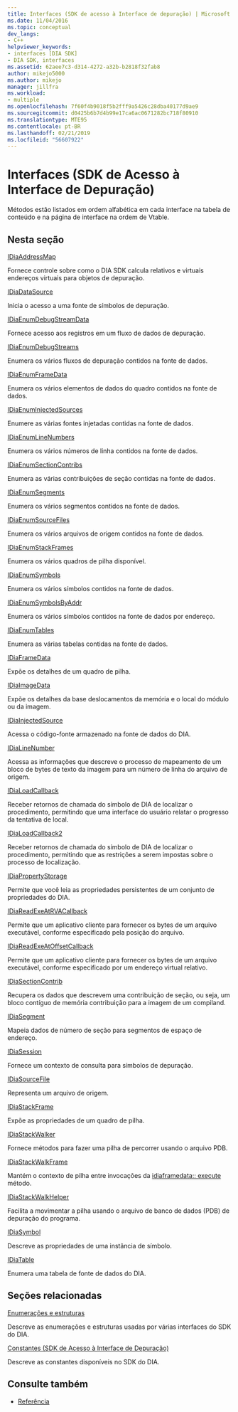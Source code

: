 ```yaml
---
title: Interfaces (SDK de acesso à Interface de depuração) | Microsoft Docs
ms.date: 11/04/2016
ms.topic: conceptual
dev_langs:
- C++
helpviewer_keywords:
- interfaces [DIA SDK]
- DIA SDK, interfaces
ms.assetid: 62aee7c3-d314-4272-a32b-b2818f32fab8
author: mikejo5000
ms.author: mikejo
manager: jillfra
ms.workload:
- multiple
ms.openlocfilehash: 7f60f4b9018f5b2fff9a5426c28dba40177d9ae9
ms.sourcegitcommit: d0425b6b7d4b99e17ca6ac0671282bc718f80910
ms.translationtype: MTE95
ms.contentlocale: pt-BR
ms.lasthandoff: 02/21/2019
ms.locfileid: "56607922"
---
```

# <a name="interfaces-debug-interface-access-sdk"></a>Interfaces (SDK de Acesso à Interface de Depuração)
Métodos estão listados em ordem alfabética em cada interface na tabela de conteúdo e na página de interface na ordem de Vtable.

## <a name="in-this-section"></a>Nesta seção

[IDiaAddressMap](../../debugger/debug-interface-access/idiaaddressmap.md)

Fornece controle sobre como o DIA SDK calcula relativos e virtuais endereços virtuais para objetos de depuração.

[IDiaDataSource](../../debugger/debug-interface-access/idiadatasource.md)

Inicia o acesso a uma fonte de símbolos de depuração.

[IDiaEnumDebugStreamData](../../debugger/debug-interface-access/idiaenumdebugstreamdata.md)

Fornece acesso aos registros em um fluxo de dados de depuração.

[IDiaEnumDebugStreams](../../debugger/debug-interface-access/idiaenumdebugstreams.md)

Enumera os vários fluxos de depuração contidos na fonte de dados.

[IDiaEnumFrameData](../../debugger/debug-interface-access/idiaenumframedata.md)

Enumera os vários elementos de dados do quadro contidos na fonte de dados.

[IDiaEnumInjectedSources](../../debugger/debug-interface-access/idiaenuminjectedsources.md)

Enumere as várias fontes injetadas contidas na fonte de dados.

[IDiaEnumLineNumbers](../../debugger/debug-interface-access/idiaenumlinenumbers.md)

Enumera os vários números de linha contidos na fonte de dados.

[IDiaEnumSectionContribs](../../debugger/debug-interface-access/idiaenumsectioncontribs.md)

Enumera as várias contribuições de seção contidas na fonte de dados.

[IDiaEnumSegments](../../debugger/debug-interface-access/idiaenumsegments.md)

Enumera os vários segmentos contidos na fonte de dados.

[IDiaEnumSourceFiles](../../debugger/debug-interface-access/idiaenumsourcefiles.md)

Enumera os vários arquivos de origem contidos na fonte de dados.

[IDiaEnumStackFrames](../../debugger/debug-interface-access/idiaenumstackframes.md)

Enumera os vários quadros de pilha disponível.

[IDiaEnumSymbols](../../debugger/debug-interface-access/idiaenumsymbols.md)

Enumera os vários símbolos contidos na fonte de dados.

[IDiaEnumSymbolsByAddr](../../debugger/debug-interface-access/idiaenumsymbolsbyaddr.md)

Enumera os vários símbolos contidos na fonte de dados por endereço.

[IDiaEnumTables](../../debugger/debug-interface-access/idiaenumtables.md)

Enumera as várias tabelas contidas na fonte de dados.

[IDiaFrameData](../../debugger/debug-interface-access/idiaframedata.md)

Expõe os detalhes de um quadro de pilha.

[IDiaImageData](../../debugger/debug-interface-access/idiaimagedata.md)

Expõe os detalhes da base deslocamentos da memória e o local do módulo ou da imagem.

[IDiaInjectedSource](../../debugger/debug-interface-access/idiainjectedsource.md)

Acessa o código-fonte armazenado na fonte de dados do DIA.

[IDiaLineNumber](../../debugger/debug-interface-access/idialinenumber.md)

Acessa as informações que descreve o processo de mapeamento de um bloco de bytes de texto da imagem para um número de linha do arquivo de origem.

[IDiaLoadCallback](../../debugger/debug-interface-access/idialoadcallback.md)

Receber retornos de chamada do símbolo de DIA de localizar o procedimento, permitindo que uma interface do usuário relatar o progresso da tentativa de local.

[IDiaLoadCallback2](../../debugger/debug-interface-access/idialoadcallback2.md)

Receber retornos de chamada do símbolo de DIA de localizar o procedimento, permitindo que as restrições a serem impostas sobre o processo de localização.

[IDiaPropertyStorage](../../debugger/debug-interface-access/idiapropertystorage.md)

Permite que você leia as propriedades persistentes de um conjunto de propriedades do DIA.

[IDiaReadExeAtRVACallback](../../debugger/debug-interface-access/idiareadexeatrvacallback.md)

Permite que um aplicativo cliente para fornecer os bytes de um arquivo executável, conforme especificado pela posição do arquivo.

[IDiaReadExeAtOffsetCallback](../../debugger/debug-interface-access/idiareadexeatoffsetcallback.md)

Permite que um aplicativo cliente para fornecer os bytes de um arquivo executável, conforme especificado por um endereço virtual relativo.

[IDiaSectionContrib](../../debugger/debug-interface-access/idiasectioncontrib.md)

Recupera os dados que descrevem uma contribuição de seção, ou seja, um bloco contíguo de memória contribuição para a imagem de um compiland.

[IDiaSegment](../../debugger/debug-interface-access/idiasegment.md)

Mapeia dados de número de seção para segmentos de espaço de endereço.

[IDiaSession](../../debugger/debug-interface-access/idiasession.md)

Fornece um contexto de consulta para símbolos de depuração.

[IDiaSourceFile](../../debugger/debug-interface-access/idiasourcefile.md)

Representa um arquivo de origem.

[IDiaStackFrame](../../debugger/debug-interface-access/idiastackframe.md)

Expõe as propriedades de um quadro de pilha.

[IDiaStackWalker](../../debugger/debug-interface-access/idiastackwalker.md)

Fornece métodos para fazer uma pilha de percorrer usando o arquivo PDB.

[IDiaStackWalkFrame](../../debugger/debug-interface-access/idiastackwalkframe.md)

Mantém o contexto de pilha entre invocações da [idiaframedata:: execute](../../debugger/debug-interface-access/idiaframedata-execute.md) método.

[IDiaStackWalkHelper](../../debugger/debug-interface-access/idiastackwalkhelper.md)

Facilita a movimentar a pilha usando o arquivo de banco de dados (PDB) de depuração do programa.

[IDiaSymbol](../../debugger/debug-interface-access/idiasymbol.md)

Descreve as propriedades de uma instância de símbolo.

[IDiaTable](../../debugger/debug-interface-access/idiatable.md)

Enumera uma tabela de fonte de dados do DIA.

## <a name="related-sections"></a>Seções relacionadas
[Enumerações e estruturas](../../debugger/debug-interface-access/enumerations-and-structures.md)

Descreve as enumerações e estruturas usadas por várias interfaces do SDK do DIA.

[Constantes (SDK de Acesso à Interface de Depuração)](../../debugger/debug-interface-access/constants-debug-interface-access-sdk.md)

Descreve as constantes disponíveis no SDK do DIA.

## <a name="see-also"></a>Consulte também

- [Referência](../../debugger/debug-interface-access/debug-interface-access-sdk-reference.md)